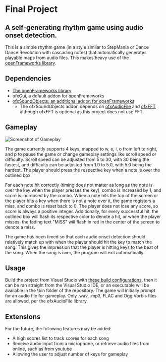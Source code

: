 # Final Project
## A self-generating rhythm game using audio onset detection.

This is a simple rhythm game (in a style similar to StepMania or Dance Dance Revolution with cascading notes) that automatically generates playable maps from audio files. This makes heavy use of the [openFrameworks library](https://openframeworks.cc/).

## Dependencies

* [The openFrameworks library](https://openframeworks.cc/)
* ofxGui, a default addon for openFrameworks
* [ofxSoundObjects, an additional addon for openFrameworks](https://github.com/roymacdonald/ofxSoundObjects)
  * The ofxSoundObjects addon depends on [ofxAudioFile](https://github.com/npisanti/ofxAudioFile) and [ofxFFT](https://github.com/kylemcdonald/ofxFft), although ofxFFT is optional as this project does not use FFT.

## Gameplay

![Screenshot of Gameplay](https://i.imgur.com/Z9u7aBE.png)

The game currently supports 4 keys, mapped to w, e, i, o from left to right, and p to pause the game or change gameplay settings like scroll speed or difficulty. Scroll speed can be adjusted from 5 to 30, with 30 being the fastest, and difficulty can be adjusted from 1.0 to 5.0, with 5.0 being the hardest. The player should press the respective key when a note is over the outlined box.

For each note hit correctly (timing does not matter as long as the note is over the key when the player presses the key), combo is increased by 1, and score is increased by the combo. When a note hits the top of the screen or the player hits a key when there is not a note over it, the game registers a miss, and combo is reset back to 0. The player does not lose any score, so score is always a positive integer. Additionally, for every successful hit, the outlined box will flash its respective color to denote a hit, or when the player misses, the fading text "MISS" will flash in red in the center of the screen to denote a miss.

The game has been timed so that each audio onset detection should relatively match up with when the player should hit the key to match the song. This gives the impression that the player is hitting keys to the beat of the song. When the song is over, the program will exit automatically.

## Usage

Build the project from Visual Studio with [these build configurations](https://i.imgur.com/vxf3pg3.png), then it can be ran straight from the Visual Studio IDE, or an executable will be available in the \bin folder of the repository. The game will initially prompt for an audio file for gameplay. Only .wav, .mp3, FLAC and Ogg Vorbis files are allowed, per the ofxAudioFile library.

## Extensions

For the future, the following features may be added:

* A high scores list to track scores for each song
* Receive audio input from a microphone, or retrieve audio files from online, such as from youtube
* Allowing the user to adjust number of keys for gameplay
